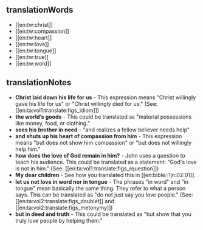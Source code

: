 ## translationWords

* [[en:tw:christ]]
* [[en:tw:compassion]]
* [[en:tw:heart]]
* [[en:tw:love]]
* [[en:tw:tongue]]
* [[en:tw:true]]
* [[en:tw:word]]

## translationNotes

* **Christ laid down his life for us** - This expression means "Christ willingly gave his life for us" or "Christ willingly died for us." (See: [[en:ta:vol1:translate:figs_idiom]])
* **the world’s goods** - This could be translated as "material possessions like money, food, or clothing."
* **sees his brother in need** - "and realizes a fellow believer needs help"
* **and shuts up his heart of compassion from him** - This expression means "but does not show him compassion" or "but does not willingly help him."
* **how does the love of God remain in him?** - John uses a question to teach his audience. This could be translated as a statement: "God's love is not in him." (See: [[en:ta:vol1:translate:figs_rquestion]])
* **My dear children** - See how you translated this in [[en:bible:notes:1jn:02:01]].
* **let us not love in word nor in tongue** - The phrases "in word" and "in tongue" mean basically the same thing. They refer to what a person says. This can be translated as "do not just say you love people." (See: [[en:ta:vol2:translate:figs_doublet]] and [[en:ta:vol2:translate:figs_metonymy]])
* **but in deed and truth** - This could be translated as "but show that you truly love people by helping them."

